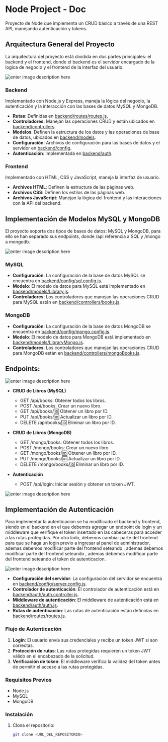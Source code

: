 # Node Project - Doc

Proyecto de Node que implementa un CRUD básico a través de una REST API, manejando autenticación y tokens.

## Arquitectura General del Proyecto

La arquitectura del proyecto está dividida en dos partes principales: el backend y el frontend, donde el backend es el servidor encargado de la logica de negocio y el frontend de la interfaz del usuario.

![enter image description here](https://raw.githubusercontent.com/4lex3/Node-Project/refs/heads/main/doc/arquitectura.png)

### Backend

Implementado con Node.js y Express, maneja la lógica del negocio, la autenticación y la interacción con las bases de datos MySQL y MongoDB.

- **Rutas**: Definidas en [backend/routes/routes.js](backend/routes/routes.js).
- **Controladores**: Manejan las operaciones CRUD y están ubicados en [backend/controllers](backend/controllers).
- **Modelos**: Definen la estructura de los datos y las operaciones de base de datos, ubicados en [backend/models](backend/models).
- **Configuración**: Archivos de configuración para las bases de datos y el servidor en [backend/config](backend/config).
- **Autenticación**: Implementada en [backend/auth](backend/auth).

### Frontend

Implementado con HTML, CSS y JavaScript, maneja la interfaz de usuario.

- **Archivos HTML**: Definen la estructura de las páginas web.
- **Archivos CSS**: Definen los estilos de las páginas web.
- **Archivos JavaScript**: Manejan la lógica del frontend y las interacciones con la API del backend.

## Implementación de Modelos MySQL y MongoDB

El proyecto soporta dos tipos de bases de datos: MySQL y MongoDB, para ello se han separado sus endpoints, donde /api referencia a SQL y /mongo a mongodb.

![enter image description here](https://raw.githubusercontent.com/4lex3/Node-Project/refs/heads/main/doc/mongomodels.png)

### MySQL

- **Configuración**: La configuración de la base de datos MySQL se encuentra en [backend/config/sql.config.js](backend/config/sql.config.js).
- **Modelo**: El modelo de datos para MySQL está implementado en [backend/models/Library.js](backend/models/Library.js).
- **Controladores**: Los controladores que manejan las operaciones CRUD para MySQL están en [backend/controllers/books.js](backend/controllers/books.js).

### MongoDB

- **Configuración**: La configuración de la base de datos MongoDB se encuentra en [backend/config/mongo.config.js](backend/config/mongo.config.js).
- **Modelo**: El modelo de datos para MongoDB está implementado en [backend/models/LibraryMongo.js](backend/models/LibraryMongo.js).
- **Controladores**: Los controladores que manejan las operaciones CRUD para MongoDB están en [backend/controllers/mongoBooks.js](backend/controllers/mongoBooks.js).

## Endpoints:

![enter image description here](https://raw.githubusercontent.com/4lex3/Node-Project/refs/heads/main/doc/endpoints.png)

- **CRUD de Libros (MySQL)**
    - GET /api/books: Obtener todos los libros.
    - POST /api/books: Crear un nuevo libro.
    - GET /api/books/:id: Obtener un libro por ID.
    - PUT /api/books/:id: Actualizar un libro por ID.
    - DELETE /api/books/:id: Eliminar un libro por ID.

- **CRUD de Libros (MongoDB)**
    - GET /mongo/books: Obtener todos los libros.
    - POST /mongo/books: Crear un nuevo libro.
    - GET /mongo/books/:id: Obtener un libro por ID.
    - PUT /mongo/books/:id: Actualizar un libro por ID.
    - DELETE /mongo/books/:id: Eliminar un libro por ID.

- **Autenticación**
    - POST /api/login: Iniciar sesión y obtener un token JWT.


![enter image description here](https://raw.githubusercontent.com/4lex3/Node-Project/refs/heads/main/doc/crud.png)

## Implementación de Autenticación

Para implementar la autenticacion se ha modificado el backend y frontend, siendo en el backend en el que debemos agregar un endpoint de login y un middleware que verifique el token insertado en las cabeceras para acceder a las rutas protegidas. Por otro lado, debemos cambiar parte del frontend para que se haga un login previo a ingresar al panel de administrador, ademas debemos modificar parte del frontend seteando , ademas debemos modificar parte del frontend seteando , ademas debemos modificar parte del frontend seteando el token de autenticacion.

![enter image description here](https://raw.githubusercontent.com/4lex3/Node-Project/refs/heads/main/doc/auth.png)

- **Configuración del servidor**: La configuración del servidor se encuentra en [backend/config/server.config.js](backend/config/server.config.js).
- **Controlador de autenticación**: El controlador de autenticación está en [backend/auth/auth.controller.js](backend/auth/auth.controller.js).
- **Middleware de autenticación**: El middleware de autenticación está en [backend/auth/auth.js](backend/auth/auth.js).
- **Rutas de autenticación**: Las rutas de autenticación están definidas en [backend/routes/routes.js](backend/routes/routes.js).

### Flujo de Autenticación

1. **Login**: El usuario envía sus credenciales y recibe un token JWT si son correctas.
2. **Protección de rutas**: Las rutas protegidas requieren un token JWT válido en el encabezado de la solicitud.
3. **Verificación de token**: El middleware verifica la validez del token antes de permitir el acceso a las rutas protegidas.

### Requisitos Previos

- Node.js
- MySQL
- MongoDB

### Instalación

1. Clona el repositorio:
   ```bash
   git clone <URL_DEL_REPOSITORIO>
    ```




